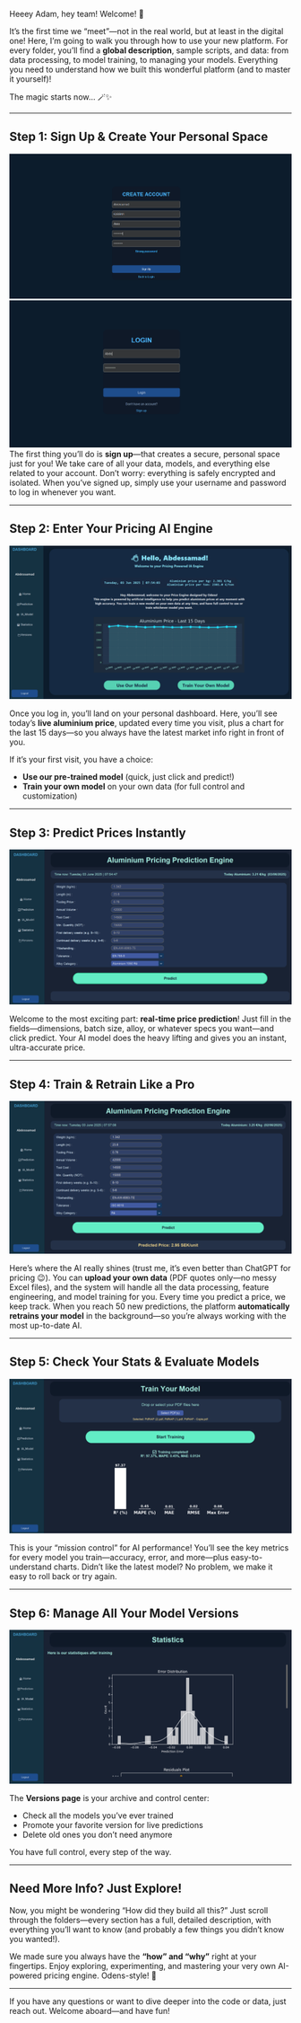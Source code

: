 Heeey Adam, hey team! Welcome! 🎉

It’s the first time we “meet”—not in the real world, but at least in the digital one!
Here, I’m going to walk you through how to use your new platform. For every folder, you’ll find a **global description**, sample scripts, and data: from data processing, to model training, to managing your models. Everything you need to understand how we built this wonderful platform (and to master it yourself)!

The magic starts now… 🪄✨

---

## Step 1: Sign Up & Create Your Personal Space

![Sign Up Page](Platform/page_1.png)
![Login Page](Platform/page_2.png)
The first thing you’ll do is **sign up**—that creates a secure, personal space just for you!
We take care of all your data, models, and everything else related to your account. Don’t worry: everything is safely encrypted and isolated.
When you’ve signed up, simply use your username and password to log in whenever you want.

---

## Step 2: Enter Your Pricing AI Engine

![Login Page](Platform/page_3.png)

Once you log in, you’ll land on your personal dashboard.
Here, you’ll see today’s **live aluminium price**, updated every time you visit, plus a chart for the last 15 days—so you always have the latest market info right in front of you.

If it’s your first visit, you have a choice:

* **Use our pre-trained model** (quick, just click and predict!)
* **Train your own model** on your own data (for full control and customization)

---

## Step 3: Predict Prices Instantly

![Prediction Page](Platform/page_4.png)

Welcome to the most exciting part: **real-time price prediction**!
Just fill in the fields—dimensions, batch size, alloy, or whatever specs you want—and click predict.
Your AI model does the heavy lifting and gives you an instant, ultra-accurate price.

---

## Step 4: Train & Retrain Like a Pro

![Model Training Page](Platform/page_5.png)

Here’s where the AI really shines (trust me, it’s even better than ChatGPT for pricing 😉).
You can **upload your own data** (PDF quotes only—no messy Excel files), and the system will handle all the data processing, feature engineering, and model training for you.
Every time you predict a price, we keep track. When you reach 50 new predictions, the platform **automatically retrains your model** in the background—so you’re always working with the most up-to-date AI.

---

## Step 5: Check Your Stats & Evaluate Models

![Statistics Page](Platform/page_6.png)

This is your “mission control” for AI performance!
You’ll see the key metrics for every model you train—accuracy, error, and more—plus easy-to-understand charts.
Didn’t like the latest model? No problem, we make it easy to roll back or try again.

---

## Step 6: Manage All Your Model Versions

![Version Management Page](Platform/page_7.png)

The **Versions page** is your archive and control center:

* Check all the models you’ve ever trained
* Promote your favorite version for live predictions
* Delete old ones you don’t need anymore

You have full control, every step of the way.

---

## Need More Info? Just Explore!

Now, you might be wondering “How did they build all this?”
Just scroll through the folders—every section has a full, detailed description, with everything you’ll want to know (and probably a few things you didn’t know you wanted!).

We made sure you always have the **“how” and “why”** right at your fingertips.
Enjoy exploring, experimenting, and mastering your very own AI-powered pricing engine. Odens-style! 🚀

---

If you have any questions or want to dive deeper into the code or data, just reach out.
Welcome aboard—and have fun!
